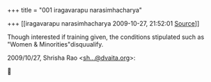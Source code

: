 +++
title = "001 iragavarapu narasimhacharya"

+++
[[iragavarapu narasimhacharya	2009-10-27, 21:52:01 [Source](https://groups.google.com/g/bvparishat/c/R3fcmyFjpfs)]]



Though interested if training given, the conditions stipulated such as  
"Women & Minorities"disquualify.  
  
2009/10/27, Shrisha Rao \<[sh...@dvaita.org]()\>:  




